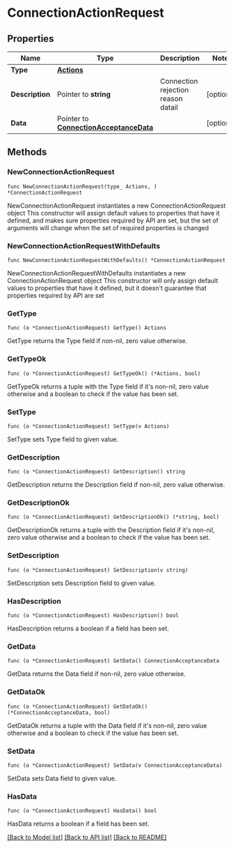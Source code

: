 # ConnectionActionRequest

## Properties

Name | Type | Description | Notes
------------ | ------------- | ------------- | -------------
**Type** | [**Actions**](Actions.md) |  | 
**Description** | Pointer to **string** | Connection rejection reason datail | [optional] 
**Data** | Pointer to [**ConnectionAcceptanceData**](ConnectionAcceptanceData.md) |  | [optional] 

## Methods

### NewConnectionActionRequest

`func NewConnectionActionRequest(type_ Actions, ) *ConnectionActionRequest`

NewConnectionActionRequest instantiates a new ConnectionActionRequest object
This constructor will assign default values to properties that have it defined,
and makes sure properties required by API are set, but the set of arguments
will change when the set of required properties is changed

### NewConnectionActionRequestWithDefaults

`func NewConnectionActionRequestWithDefaults() *ConnectionActionRequest`

NewConnectionActionRequestWithDefaults instantiates a new ConnectionActionRequest object
This constructor will only assign default values to properties that have it defined,
but it doesn't guarantee that properties required by API are set

### GetType

`func (o *ConnectionActionRequest) GetType() Actions`

GetType returns the Type field if non-nil, zero value otherwise.

### GetTypeOk

`func (o *ConnectionActionRequest) GetTypeOk() (*Actions, bool)`

GetTypeOk returns a tuple with the Type field if it's non-nil, zero value otherwise
and a boolean to check if the value has been set.

### SetType

`func (o *ConnectionActionRequest) SetType(v Actions)`

SetType sets Type field to given value.


### GetDescription

`func (o *ConnectionActionRequest) GetDescription() string`

GetDescription returns the Description field if non-nil, zero value otherwise.

### GetDescriptionOk

`func (o *ConnectionActionRequest) GetDescriptionOk() (*string, bool)`

GetDescriptionOk returns a tuple with the Description field if it's non-nil, zero value otherwise
and a boolean to check if the value has been set.

### SetDescription

`func (o *ConnectionActionRequest) SetDescription(v string)`

SetDescription sets Description field to given value.

### HasDescription

`func (o *ConnectionActionRequest) HasDescription() bool`

HasDescription returns a boolean if a field has been set.

### GetData

`func (o *ConnectionActionRequest) GetData() ConnectionAcceptanceData`

GetData returns the Data field if non-nil, zero value otherwise.

### GetDataOk

`func (o *ConnectionActionRequest) GetDataOk() (*ConnectionAcceptanceData, bool)`

GetDataOk returns a tuple with the Data field if it's non-nil, zero value otherwise
and a boolean to check if the value has been set.

### SetData

`func (o *ConnectionActionRequest) SetData(v ConnectionAcceptanceData)`

SetData sets Data field to given value.

### HasData

`func (o *ConnectionActionRequest) HasData() bool`

HasData returns a boolean if a field has been set.


[[Back to Model list]](../README.md#documentation-for-models) [[Back to API list]](../README.md#documentation-for-api-endpoints) [[Back to README]](../README.md)


